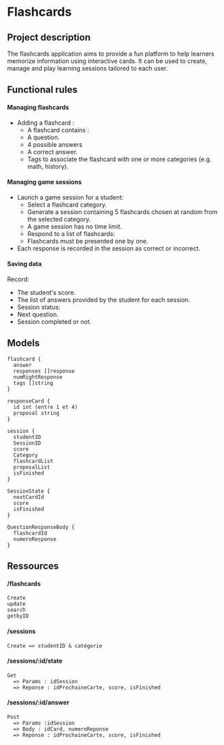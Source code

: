 # Flashcards

## Project description

The flashcards application aims to provide a fun platform to help learners memorize information using interactive cards. It can be used to create, manage and play learning sessions tailored to each user.

## Functional rules
#### Managing flashcards
- Adding a flashcard :
  - A flashcard contains :
  - A question.
  - 4 possible answers
  - A correct answer.
  - Tags to associate the flashcard with one or more categories (e.g. math, history).
#### Managing game sessions
- Launch a game session for a student:
  - Select a flashcard category.
  - Generate a session containing 5 flashcards chosen at random from the selected category.
  - A game session has no time limit.
  - Respond to a list of flashcards:
  - Flashcards must be presented one by one.
 - Each response is recorded in the session as correct or incorrect.

#### Saving data
Record:
  - The student's score.
  - The list of answers provided by the student for each session.
  - Session status:
  - Next question.
  - Session completed or not.




## Models
```
flashcard {
  answer
  responses []response
  numRightResponse
  tags []string
}

responseCard {
  id int (entre 1 et 4)
  proposal string
}
```

```
session {
  studentID
  SessionID
  score
  Category
  flashcardList
  proposalList 
  isFinished
}

SessionState {
  nextCardId
  score
  isFinished
}

QuestionResponseBody {
  flashcardId
  numeroResponse
}

```



## Ressources

#### /flashcards
```
Create
update
search
getbyID
```
#### /sessions
```
Create => studentID & catégorie 
```
#### /sessions/:id/state
```
Get
  => Params : idSession
  => Reponse : idProchaineCarte, score, isFinished
```
#### /sessions/:id/answer
```
Post 
  => Params :idSession
  => Body : idCard, numeroReponse
  => Reponse : idProchaineCarte, score, isFinished
  ```